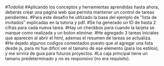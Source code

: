 #Todolist
#Aplicando los conceptos y herramientas aprendidas hasta ahora, deberás crear una página
web que permita mantener un control de tareas pendientes.
#Para este desafio he utilizado la base del ejemplo de "lista de invitados" explicadas en la tutoria y pdf.
#Se ha generado un ID de hasta 2 cifras para cada nueva tarea.
#Hay un checkbox para cuando la tarjeta se marque como realizada y un boton eliminar.
#He agregado 3 tareas iniciales que aparecen al abrir el html, ademas el resumen de tareas se actualiza.
#He dejado algunos codigos comentados puesto que al agregar una lista desde js, para mi fue dificil ver el tamano de ese elemento (para los estilos), y me sirvira de guia para futuros proyectos.
#La caja principal tiene un tamano predeterminado y no es responsivo (no era requisito).